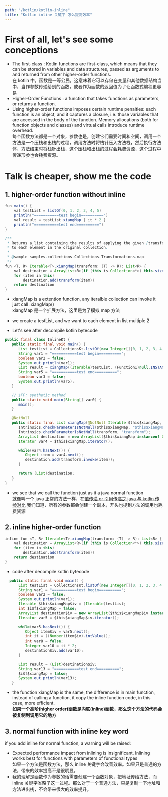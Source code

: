 ```yaml
---
path: "/kotlin/kotlin-inline"
title: "Kotlin inline 关键字 怎么提高效率"
---
```


# First of all, let's see some conceptions

- The first-class : Kotlin functions are first-class, which means that they can be stored in variables and data structures, passed as arguments to and returned from other higher-order functions. <br/> 在 kotlin 中，函数是一等公民，这意味着它可以存储在变量和其他数据结构当中，当作参数传递给别的函数，或者作为函数的返回值为了让函数式编程更容易
- Higher-Order Functions : a function that takes functions as parameters, or returns a function.
- Using higher-order functions imposes certain runtime penalties: each function is an object, and it captures a closure, i.e. those variables that are accessed in the body of the function. Memory allocations (both for function objects and classes) and virtual calls introduce runtime overhead.<br/> 每个函数方法都是一个对象，参数也是，创建它们需要时间和空间，调用一个方法是一个压栈和出栈的过程，调用方法时将栈针压入方法栈，然后执行方法体，方法结束时将栈针出栈，这个压栈和出栈的过程会耗费资源，这个过程中传递形参也会耗费资源。

# Talk is cheaper, show me the code

## 1. higher-order function without inline

```java
fun main() {
    val testList = listOf(0, 1, 2, 3, 4, 5)
    println("===========test begin==========")
    val result = testList.xiangMap { it * 2 }
    println("===========test end==========")
}

/**
 * Returns a list containing the results of applying the given [transform] function
 * to each element in the original collection.
 *
 * @sample samples.collections.Collections.Transformations.map
 */
fun <T, R> Iterable<T>.xiangMap(transform: (T) -> R): List<R> {
    val destination = ArrayList<R>(if (this is Collection<*>) this.size else 10)
    for (item in this)
        destination.add(transform(item))
    return destination
}
```

- xiangMap is a extention function, any iteralble collection can invoke it just call .xiangMap() <br/> xiangMap 是一个扩展方法，这里是为了模拟 map 方法
- we create a testList, and we want to each element in list multiple 2

- Let's see after decompile kotlin bytecode

```java
public final class InlineKt {
   public static final void main() {
      List testList = CollectionsKt.listOf(new Integer[]{0, 1, 2, 3, 4, 5});
      String var1 = "===========test begin==========";
      boolean var2 = false;
      System.out.println(var1);
      List result = xiangMap((Iterable)testList, (Function1)null.INSTANCE);
      String var5 = "===========test end==========";
      boolean var3 = false;
      System.out.println(var5);
   }

   // $FF: synthetic method
   public static void main(String[] var0) {
      main();
   }

   @NotNull
   public static final List xiangMap(@NotNull Iterable $this$xiangMap, @NotNull Function1 transform) {
      Intrinsics.checkParameterIsNotNull($this$xiangMap, "$this$xiangMap");
      Intrinsics.checkParameterIsNotNull(transform, "transform");
      ArrayList destination = new ArrayList($this$xiangMap instanceof Collection ? ((Collection)$this$xiangMap).size() : 10);
      Iterator var4 = $this$xiangMap.iterator();

      while(var4.hasNext()) {
         Object item = var4.next();
         destination.add(transform.invoke(item));
      }

      return (List)destination;
   }
}
```

- we see that we call the function just as it a java normal function <br/> 就像叫一个 java 正常的方法一样，在[值传递 or 引用传递之 java 与 kotlin 传参对比](https://magiciendecode.fr/java/passby-value-or-reference) 我们知道，所有的参数都会创建一个副本，开头也提到方法的调用也耗费资源

## 2. inline higher-order function

```java
inline fun <T, R> Iterable<T>.xiangMap(transform: (T) -> R): List<R> {
    val destination = ArrayList<R>(if (this is Collection<*>) this.size else 10)
    for (item in this)
        destination.add(transform(item))
    return destination
}
```

- code after decompile kotlin bytecode

```java
  public static final void main() {
      List testList = CollectionsKt.listOf(new Integer[]{0, 1, 2, 3, 4, 5});
      String var1 = "===========test begin==========";
      boolean var2 = false;
      System.out.println(var1);
      Iterable $this$xiangMap$iv = (Iterable)testList;
      int $i$f$xiangMap = false;
      ArrayList destination$iv = new ArrayList($this$xiangMap$iv instanceof Collection ? ((Collection)$this$xiangMap$iv).size() : 10);
      Iterator var5 = $this$xiangMap$iv.iterator();

      while(var5.hasNext()) {
         Object item$iv = var5.next();
         int it = ((Number)item$iv).intValue();
         int var8 = false;
         Integer var10 = it * 2;
         destination$iv.add(var10);
      }

      List result = (List)destination$iv;
      String var13 = "===========test end==========";
      $i$f$xiangMap = false;
      System.out.println(var13);
   }
```

- the function xiangMap is the same, the difference is in main function, instead of calling a function, it copy the inline function code, in this case, more efficient.
  <br/> **如果一个高阶(higher order)函数是内联(inline)函数，那么这个方法的代码会被复制到调用它的地方**

## 3. normal function with inline key word

if you add inline for normal function, a warning will be raised:

- Expected performance impact from inlining is insignificant. Inlining works best for functions with parameters of functional types
  <br/> 如果一个方法是函数方法，那么 inline 关键字会改善效率。如果只是普通的方法，带来的效率提高不是很明显。
- 我的理解是函数作为参数的话需要创建一个函数对象，把地址传给方法，而 inline 关键字省略了这一过程。那么对于一个普通方法，只是复制一下地址和方法进出栈，不会带来很大的效率提升。
